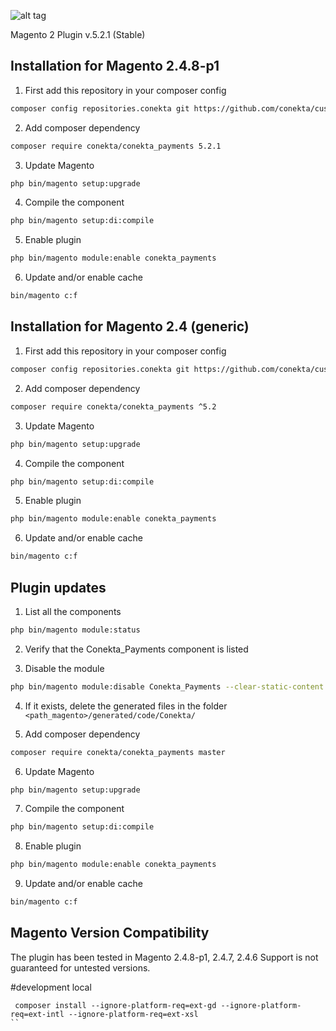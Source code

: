 ![alt tag](https://conekta.com/static/assets/Home/conekta-logo-blue-full.svg)

Magento 2 Plugin v.5.2.1 (Stable)

Installation for Magento 2.4.8-p1
-----------

1. First add this repository in your composer config
```bash
composer config repositories.conekta git https://github.com/conekta/customer-magento-plugin
```

2. Add composer dependency
```bash
composer require conekta/conekta_payments 5.2.1
```

3. Update Magento
```bash
php bin/magento setup:upgrade
```

4. Compile the component
```bash
php bin/magento setup:di:compile
```

5. Enable plugin
```bash
php bin/magento module:enable conekta_payments 
```

6. Update and/or enable cache
```bash
bin/magento c:f
```

Installation for Magento 2.4 (generic)
-----------

1. First add this repository in your composer config
```bash
composer config repositories.conekta git https://github.com/conekta/customer-magento-plugin
```

2. Add composer dependency
```bash
composer require conekta/conekta_payments ^5.2
```

3. Update Magento
```bash
php bin/magento setup:upgrade
```

4. Compile the component
```bash
php bin/magento setup:di:compile
```

5. Enable plugin
```bash
php bin/magento module:enable conekta_payments 
```

6. Update and/or enable cache
```bash
bin/magento c:f
```

Plugin updates
-----------

1. List all the components
```bash
php bin/magento module:status 
```
2. Verify that the Conekta_Payments component is listed

3. Disable the module
```bash
php bin/magento module:disable Conekta_Payments --clear-static-content
```

4. If it exists, delete the generated files in the folder ```<path_magento>/generated/code/Conekta/```

5. Add composer dependency
```bash
composer require conekta/conekta_payments master
```

6. Update Magento
```bash
php bin/magento setup:upgrade
```

7. Compile the component
```bash
php bin/magento setup:di:compile
```

8. Enable plugin
```bash
php bin/magento module:enable conekta_payments 
```

9. Update and/or enable cache
```bash
bin/magento c:f
```

Magento Version Compatibility
-----------------------------
The plugin has been tested in Magento 2.4.8-p1, 2.4.7, 2.4.6 
Support is not guaranteed for untested versions.


#development local
```
 composer install --ignore-platform-req=ext-gd --ignore-platform-req=ext-intl --ignore-platform-req=ext-xsl
``